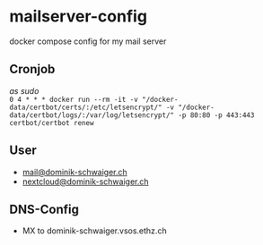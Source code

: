 # mailserver-config
docker compose config for my mail server

## Cronjob
*as sudo*  
`0 4 * * * docker run --rm -it -v "/docker-data/certbot/certs/:/etc/letsencrypt/" -v "/docker-data/certbot/logs/:/var/log/letsencrypt/" -p 80:80 -p 443:443 certbot/certbot renew`

## User
- mail@dominik-schwaiger.ch
- nextcloud@dominik-schwaiger.ch

## DNS-Config
- MX to dominik-schwaiger.vsos.ethz.ch